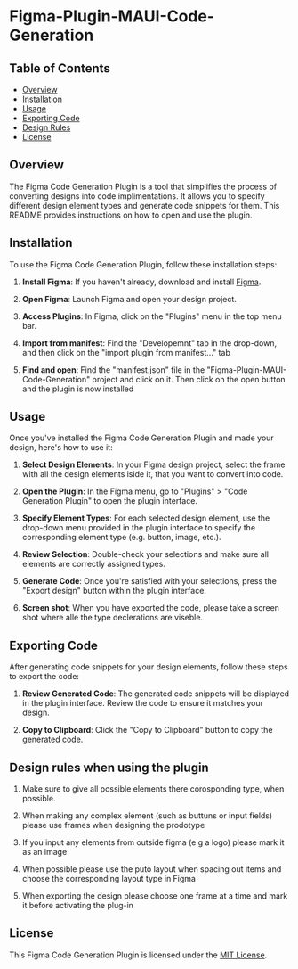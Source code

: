 # Figma-Plugin-MAUI-Code-Generation


## Table of Contents
- [Overview](#overview)
- [Installation](#installation)
- [Usage](#usage)
- [Exporting Code](#exporting-code)
- [Design Rules](#design-rules-when-using-the-plugin)
- [License](#license)

## Overview
The Figma Code Generation Plugin is a tool that simplifies the process of converting designs into code implimentations. It allows you to specify different design element types and generate code snippets for them. This README provides instructions on how to open and use the plugin.

## Installation
To use the Figma Code Generation Plugin, follow these installation steps:

1. **Install Figma**: If you haven't already, download and install [Figma](https://www.figma.com/downloads/).

2. **Open Figma**: Launch Figma and open your design project.

3. **Access Plugins**: In Figma, click on the "Plugins" menu in the top menu bar.

4. **Import from manifest**: Find the "Developemnt" tab in the drop-down, and then click on the "import plugin from manifest..." tab

5. **Find and open**: Find the "manifest.json" file in the "Figma-Plugin-MAUI-Code-Generation" project and click on it. Then click on the open button and the plugin is now installed

## Usage
Once you've installed the Figma Code Generation Plugin and made your design, here's how to use it:

1. **Select Design Elements**: In your Figma design project, select the frame with all the design elements iside it, that you want to convert into code.

2. **Open the Plugin**: In the Figma menu, go to "Plugins" > "Code Generation Plugin" to open the plugin interface.

3. **Specify Element Types**: For each selected design element, use the drop-down menu provided in the plugin interface to specify the corresponding element type (e.g. button, image, etc.).

4. **Review Selection**: Double-check your selections and make sure all elements are correctly assigned types.

5. **Generate Code**: Once you're satisfied with your selections, press the "Export design" button within the plugin interface.

6. **Screen shot**: When you have exported the code, please take a screen shot where alle the type declerations are viseble.

## Exporting Code

After generating code snippets for your design elements, follow these steps to export the code:

1. **Review Generated Code**: The generated code snippets will be displayed in the plugin interface. Review the code to ensure it matches your design.

2. **Copy to Clipboard**: Click the "Copy to Clipboard" button to copy the generated code.

## Design rules when using the plugin

1. Make sure to give all possible elements there corosponding type, when possible.

2. When making any complex element (such as buttuns or input fields) please use frames when designing the prodotype

3. If you input any elements from outside figma (e.g a logo) please mark it as an image

4. When possible please use the puto layout when spacing out items and choose the corresponding layout type in Figma

5. When exporting the design please choose one frame at a time and mark it before activating the plug-in

## License
This Figma Code Generation Plugin is licensed under the [MIT License](LICENSE).
